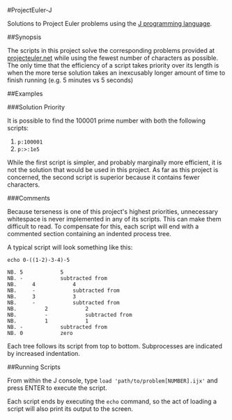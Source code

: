 #ProjectEuler-J

Solutions to Project Euler problems using the [J programming language](http://www.jsoftware.com/).

##Synopsis

The scripts in this project solve the corresponding problems provided at [projecteuler.net](https://projecteuler.net) while using the fewest number of characters as possible. The only time that the efficiency of a script takes priority over its length is when the more terse solution takes an inexcusably longer amount of time to finish running (e.g. 5 minutes vs 5 seconds)

##Examples

###Solution Priority

It is possible to find the 100001 prime number with both the following scripts:

1. `p:100001`
2. `p:>:1e5`

While the first script is simpler, and probably marginally more efficient, it is not the solution that would be used in this project. As far as this project is concerned, the second script is superior because it contains fewer characters.

###Comments

Because terseness is one of this project's highest priorities, unnecessary whitespace is never implemented in any of its scripts. This can make them difficult to read. To compensate for this, each script will end with a commented section containing an indented process tree.

A typical script will look something like this:

    echo 0-((1-2)-3-4)-5
    
    NB. 5            5
    NB. -            subtracted from
    NB.     4            4
    NB.     -            subtracted from
    NB.     3            3
    NB.     -            subtracted from
    NB.         2            2
    NB.         -            subtracted from
    NB.         1            1
    NB. -            subtracted from
    NB. 0            zero

Each tree follows its script from top to bottom. Subprocesses are indicated by increased indentation.

##Running Scripts

From within the J console, type `load 'path/to/problem[NUMBER].ijx'` and press ENTER to execute the script.

Each script ends by executing the `echo` command, so the act of loading a script will also print its output to the screen.
